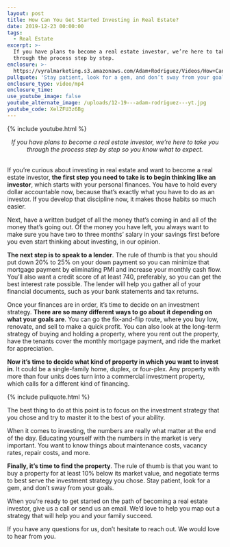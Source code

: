 ```yaml
---
layout: post
title: How Can You Get Started Investing in Real Estate?
date: 2019-12-23 00:00:00
tags:
  - Real Estate
excerpt: >-
  If you have plans to become a real estate investor, we’re here to take you
  through the process step by step.
enclosure: >-
  https://vyralmarketing.s3.amazonaws.com/Adam+Rodriguez/Videos/How+Can+You+Get+Started+Investing+in+Real+Estate_.mp4
pullquote: 'Stay patient, look for a gem, and don’t sway from your goals.'
enclosure_type: video/mp4
enclosure_time:
use_youtube_image: false
youtube_alternate_image: /uploads/12-19---adam-rodriguez---yt.jpg
youtube_code: XelZFU3z6Bg
---
```


{% include youtube.html %}

<center><em>If you have plans to become a real estate investor, we&rsquo;re here to take you through the process step by step so you know what to expect.</em></center>

<br>If you’re curious about investing in real estate and want to become a real estate investor, **the first step you need to take is to begin thinking like an investor**, which starts with your personal finances. You have to hold every dollar accountable now, because that’s exactly what you have to do as an investor. If you develop that discipline now, it makes those habits so much easier.

Next, have a written budget of all the money that’s coming in and all of the money that’s going out. Of the money you have left, you always want to make sure you have two to three months’ salary in your savings first before you even start thinking about investing, in our opinion.

**The next step is to speak to a lender**. The rule of thumb is that you should put down 20% to 25% on your down payment so you can minimize that mortgage payment by eliminating PMI and increase your monthly cash flow. You’ll also want a credit score of at least 740, preferably, so you can get the best interest rate possible. The lender will help you gather all of your financial documents, such as your bank statements and tax returns.

Once your finances are in order, it’s time to decide on an investment strategy. **There are so many different ways to go about it depending on what your goals are**. You can go the fix-and-flip route, where you buy low, renovate, and sell to make a quick profit. You can also look at the long-term strategy of buying and holding a property, where you rent out the property, have the tenants cover the monthly mortgage payment, and ride the market for appreciation.

**Now it’s time to decide what kind of property in which you want to invest in**. It could be a single-family home, duplex, or four-plex. Any property with more than four units does turn into a commercial investment property, which calls for a different kind of financing.

{% include pullquote.html %}

The best thing to do at this point is to focus on the investment strategy that you chose and try to master it to the best of your ability.

When it comes to investing, the numbers are really what matter at the end of the day. Educating yourself with the numbers in the market is very important. You want to know things about maintenance costs, vacancy rates, repair costs, and more.

**Finally, it’s time to find the property**. The rule of thumb is that you want to buy a property for at least 10% below its market value, and negotiate terms to best serve the investment strategy you chose. Stay patient, look for a gem, and don’t sway from your goals.

When you’re ready to get started on the path of becoming a real estate investor, give us a call or send us an email. We’d love to help you map out a strategy that will help you and your family succeed.

If you have any questions for us, don’t hesitate to reach out. We would love to hear from you.